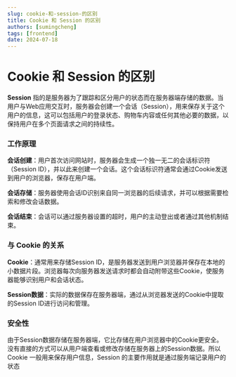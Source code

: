 ```yaml
---
slug: cookie-和-session-的区别
title: Cookie 和 Session 的区别
authors: [sumingcheng]
tags: [frontend]
date: 2024-07-18
---
```


# Cookie 和 Session 的区别



 



**Session** 指的是服务器为了跟踪和区分用户的状态而在服务器端存储的数据。当用户与Web应用交互时，服务器会创建一个会话（Session），用来保存关于这个用户的信息，这可以包括用户的登录状态、购物车内容或任何其他必要的数据，以保持用户在多个页面请求之间的持续性。

### 工作原理  

**会话创建**：用户首次访问网站时，服务器会生成一个独一无二的会话标识符（Session ID），并以此来创建一个会话。这个会话标识符通常会通过Cookie发送到用户的浏览器，保存在用户端。

**会话存储**：服务器使用会话ID识别来自同一浏览器的后续请求，并可以根据需要检索和修改会话数据。

**会话结束**：会话可以通过服务器设置的超时，用户的主动登出或者通过其他机制结束。

### 与 Cookie 的关系  

**Cookie**：通常用来存储Session ID，是服务器发送到用户浏览器并保存在本地的小数据片段。浏览器每次向服务器发送请求时都会自动附带这些Cookie，使服务器能够识别用户和会话状态。

**Session数据**：实际的数据保存在服务器端，通过从浏览器发送的Cookie中提取的Session ID进行访问和管理。

### 安全性  

由于Session数据存储在服务器端，它比存储在用户浏览器中的Cookie更安全。没有直接的方式可以从用户端查看或修改存储在服务器上的Session数据。所以 Cookie 一般用来保存用户信息，Session 的主要作用就是通过服务端记录用户的状态